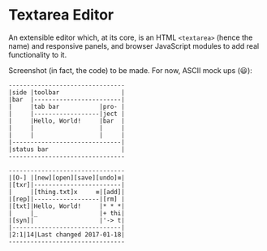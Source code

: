 # Textarea Editor
An extensible editor which, at its core, is an HTML `<textarea>` (hence the name) and responsive panels, and browser JavaScript modules to add real functionality to it.

Screenshot (in fact, the code) to be made. For now, ASCII mock ups (:smiley:):
```
--------------------------------
|side |toolbar                 |
|bar  |------------------------|
|     |tab bar           |pro- |
|     |------------------|ject |
|     |Hello, World!     |bar  |
|     |                  |     |
|     |                  |     |
|------------------------------|
|status bar                    |
--------------------------------
```

```
--------------------------------
|[O-] |[new][open][save][undo]≡|
|[txr]|------------------------|
|     |[thing.txt]x     ≡|[add]|
|[rep]|------------------|[rm] |
|[txt]|Hello, World!     |* * *|
|     |_                 |+ thi|
|[syn]|                  |'-> t|
|------------------------------|
|2:1|14|Last changed 2017-01-18|
--------------------------------
```
